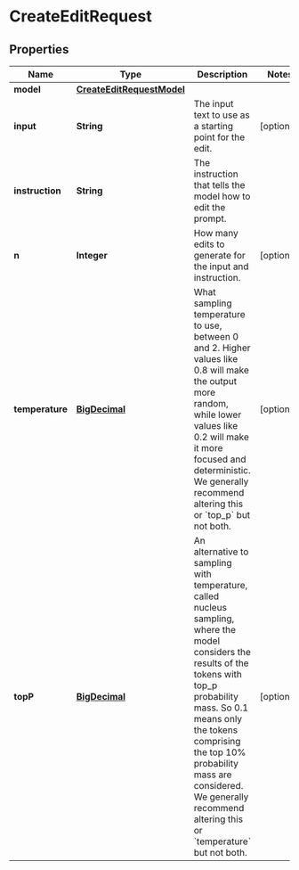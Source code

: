 

# CreateEditRequest

## Properties

Name | Type | Description | Notes
------------ | ------------- | ------------- | -------------
**model** | [**CreateEditRequestModel**](CreateEditRequestModel.md) |  | 
**input** | **String** | The input text to use as a starting point for the edit. |  [optional]
**instruction** | **String** | The instruction that tells the model how to edit the prompt. | 
**n** | **Integer** | How many edits to generate for the input and instruction. |  [optional]
**temperature** | [**BigDecimal**](BigDecimal.md) | What sampling temperature to use, between 0 and 2. Higher values like 0.8 will make the output more random, while lower values like 0.2 will make it more focused and deterministic.  We generally recommend altering this or &#x60;top_p&#x60; but not both.  |  [optional]
**topP** | [**BigDecimal**](BigDecimal.md) | An alternative to sampling with temperature, called nucleus sampling, where the model considers the results of the tokens with top_p probability mass. So 0.1 means only the tokens comprising the top 10% probability mass are considered.  We generally recommend altering this or &#x60;temperature&#x60; but not both.  |  [optional]




